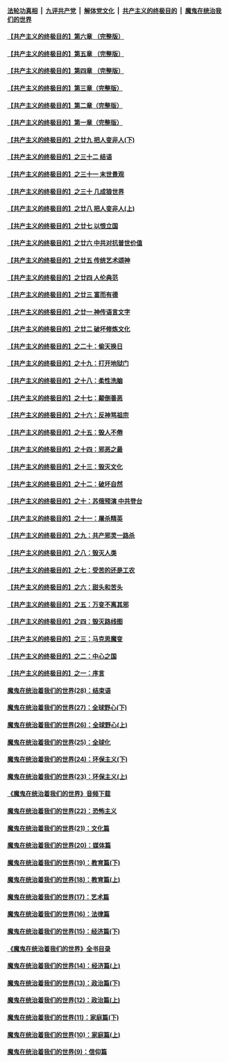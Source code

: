 ####  [法轮功真相](../../../../basic/blob/master/README.md?t=04051330) &nbsp;|&nbsp; [九评共产党](../../../../9ping.md/blob/master/README.md?t=04051330) &nbsp;|&nbsp; [解体党文化](../../../../jtdwh.md/blob/master/README.md?t=04051330)  &nbsp;|&nbsp; [共产主义的终极目的](../../../../gczydzjmd.md/blob/master/README.md?t=04051330) &nbsp;|&nbsp; [魔鬼在统治我们的世界](../../../../mgztzwmdsj.md/blob/master/README.md?t=04051330) 

#### [【共产主义的终极目的】第六章 （完整版）](../pages/nsc422/n11428913.md?t=04051330) 

#### [【共产主义的终极目的】第五章 （完整版）](../pages/nsc422/n11428912.md?t=04051330) 

#### [【共产主义的终极目的】第四章 （完整版）](../pages/nsc422/n11428907.md?t=04051330) 

#### [【共产主义的终极目的】第三章（完整版）](../pages/nsc422/n11428848.md?t=04051330) 

#### [【共产主义的终极目的】第二章（完整版）](../pages/nsc422/n11428831.md?t=04051330) 

#### [【共产主义的终极目的】第一章（完整版）](../pages/nsc422/n11417651.md?t=04051330) 

#### [【共产主义的终极目的】之廿九 把人变非人(下)](../pages/nsc422/n11344140.md?t=04051330) 

#### [【共产主义的终极目的】之三十二 结语](../pages/nsc422/n11360535.md?t=04051330) 

#### [【共产主义的终极目的】之三十一 末世景观](../pages/nsc422/n11351129.md?t=04051330) 

#### [【共产主义的终极目的】之三十 几成狼世界](../pages/nsc422/n11348280.md?t=04051330) 

#### [【共产主义的终极目的】之廿八 把人变非人(上)](../pages/nsc422/n11340492.md?t=04051330) 

#### [【共产主义的终极目的】之廿七 以恨立国](../pages/nsc422/n11336944.md?t=04051330) 

#### [【共产主义的终极目的】之廿六 中共对抗普世价值](../pages/nsc422/n11324785.md?t=04051330) 

#### [【共产主义的终极目的】之廿五 传统艺术颂神](../pages/nsc422/n11296396.md?t=04051330) 

#### [【共产主义的终极目的】之廿四 人伦典范](../pages/nsc422/n11296397.md?t=04051330) 

#### [【共产主义的终极目的】之廿三 富而有德](../pages/nsc422/n11283598.md?t=04051330) 

#### [【共产主义的终极目的】之廿一 神传语言文字](../pages/nsc422/n11263265.md?t=04051330) 

#### [【共产主义的终极目的】之廿二 破坏修炼文化](../pages/nsc422/n11245728.md?t=04051330) 

#### [【共产主义的终极目的】之二十：偷天换日](../pages/nsc422/n11238846.md?t=04051330) 

#### [【共产主义的终极目的】之十九：打开地狱门](../pages/nsc422/n11206376.md?t=04051330) 

#### [【共产主义的终极目的】之十八：柔性洗脑](../pages/nsc422/n11199994.md?t=04051330) 

#### [【共产主义的终极目的】之十七：颠倒善恶](../pages/nsc422/n11179782.md?t=04051330) 

#### [【共产主义的终极目的】之十六：反神骂祖宗](../pages/nsc422/n11166798.md?t=04051330) 

#### [【共产主义的终极目的】之十五：毁人不倦](../pages/nsc422/n11166792.md?t=04051330) 

#### [【共产主义的终极目的】之十四：邪恶之最](../pages/nsc422/n11150249.md?t=04051330) 

#### [【共产主义的终极目的】之十三：毁灭文化](../pages/nsc422/n11135227.md?t=04051330) 

#### [【共产主义的终极目的】之十二：破坏自然](../pages/nsc422/n11135214.md?t=04051330) 

#### [【共产主义的终极目的】之十：苏俄预演 中共登台](../pages/nsc422/n11118424.md?t=04051330) 

#### [【共产主义的终极目的】之十一：屠杀精英](../pages/nsc422/n11118442.md?t=04051330) 

#### [【共产主义的终极目的】之九：共产邪灵一路杀](../pages/nsc422/n11114139.md?t=04051330) 

#### [【共产主义的终极目的】之八：毁灭人类](../pages/nsc422/n11108503.md?t=04051330) 

#### [【共产主义的终极目的】之七：受苦的还是工农](../pages/nsc422/n11101809.md?t=04051330) 

#### [【共产主义的终极目的】之六：甜头和苦头](../pages/nsc422/n11096971.md?t=04051330) 

#### [【共产主义的终极目的】之五：万变不离其邪](../pages/nsc422/n11091285.md?t=04051330) 

#### [【共产主义的终极目的】之四：毁灭路线图](../pages/nsc422/n11086284.md?t=04051330) 

#### [【共产主义的终极目的】之三：马克思魔变](../pages/nsc422/n11061941.md?t=04051330) 

#### [【共产主义的终极目的】之二：中心之国](../pages/nsc422/n11047728.md?t=04051330) 

#### [【共产主义的终极目的】之一：序言](../pages/nsc422/n11086077.md?t=04051330) 

#### [魔鬼在统治着我们的世界(28)：结束语](../pages/nsc422/n10936246.md?t=04051330) 

#### [魔鬼在统治着我们的世界(27)：全球野心(下)](../pages/nsc422/n10928319.md?t=04051330) 

#### [魔鬼在统治着我们的世界(26)：全球野心(上)](../pages/nsc422/n10900318.md?t=04051330) 

#### [魔鬼在统治着我们的世界(25)：全球化](../pages/nsc422/n10788205.md?t=04051330) 

#### [魔鬼在统治着我们的世界(24)：环保主义(下)](../pages/nsc422/n10695307.md?t=04051330) 

#### [魔鬼在统治着我们的世界(23)：环保主义(上)](../pages/nsc422/n10688613.md?t=04051330) 

#### [《魔鬼在统治着我们的世界》音频下载](../pages/nsc422/n10635553.md?t=04051330) 

#### [魔鬼在统治着我们的世界(22)：恐怖主义](../pages/nsc422/n10614727.md?t=04051330) 

#### [魔鬼在统治着我们的世界(21)：文化篇](../pages/nsc422/n10597706.md?t=04051330) 

#### [魔鬼在统治着我们的世界(20)：媒体篇](../pages/nsc422/n10586579.md?t=04051330) 

#### [魔鬼在统治着我们的世界(19)：教育篇(下)](../pages/nsc422/n10564808.md?t=04051330) 

#### [魔鬼在统治着我们的世界(18)：教育篇(上)](../pages/nsc422/n10526970.md?t=04051330) 

#### [魔鬼在统治着我们的世界(17)：艺术篇](../pages/nsc422/n10499093.md?t=04051330) 

#### [魔鬼在统治着我们的世界(16)：法律篇](../pages/nsc422/n10485969.md?t=04051330) 

#### [魔鬼在统治着我们的世界(15)：经济篇(下)](../pages/nsc422/n10469975.md?t=04051330) 

#### [《魔鬼在统治着我们的世界》全书目录](../pages/nsc422/n10464261.md?t=04051330) 

#### [魔鬼在统治着我们的世界(14)：经济篇(上)](../pages/nsc422/n10457370.md?t=04051330) 

#### [魔鬼在统治着我们的世界(13)：政治篇(下)](../pages/nsc422/n10448270.md?t=04051330) 

#### [魔鬼在统治着我们的世界(12)：政治篇(上)](../pages/nsc422/n10444576.md?t=04051330) 

#### [魔鬼在统治着我们的世界(11)：家庭篇(下)](../pages/nsc422/n10440961.md?t=04051330) 

#### [魔鬼在统治着我们的世界(10)：家庭篇(上)](../pages/nsc422/n10435448.md?t=04051330) 

#### [魔鬼在统治着我们的世界(9)：信仰篇](../pages/nsc422/n10432159.md?t=04051330) 

